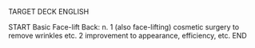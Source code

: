 TARGET DECK
ENGLISH

START
Basic
Face-lift
Back: n. 1 (also face-lifting) cosmetic surgery to remove wrinkles etc. 2 improvement to appearance, efficiency, etc.
END
